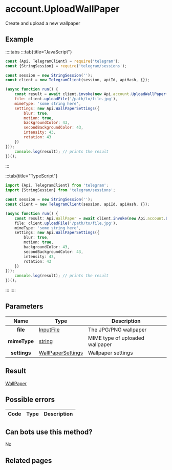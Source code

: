 # account.UploadWallPaper

Create and upload a new wallpaper



## Example

::::tabs
:::tab{title="JavaScript"}
```js
const {Api, TelegramClient} = require('telegram');
const {StringSession} = require('telegram/sessions');

const session = new StringSession('');
const client = new TelegramClient(session, apiId, apiHash, {});

(async function run() {
    const result = await client.invoke(new Api.account.UploadWallPaper({
    file: client.uploadFile('/path/to/file.jpg'),
    mimeType: 'some string here',
    settings: new Api.WallPaperSettings({
        blur: true,
        motion: true,
        backgroundColor: 43,
        secondBackgroundColor: 43,
        intensity: 43,
        rotation: 43
    })
}));
    console.log(result); // prints the result
})();
```
:::

:::tab{title="TypeScript"}
```ts
import {Api, TelegramClient} from 'telegram';
import {StringSession} from 'telegram/sessions';

const session = new StringSession('');
const client = new TelegramClient(session, apiId, apiHash, {});

(async function run() {
    const result: Api.WallPaper = await client.invoke(new Api.account.UploadWallPaper({
    file: client.uploadFile('/path/to/file.jpg'),
    mimeType: 'some string here',
    settings: new Api.WallPaperSettings({
        blur: true,
        motion: true,
        backgroundColor: 43,
        secondBackgroundColor: 43,
        intensity: 43,
        rotation: 43
    })
}));
    console.log(result); // prints the result
})();
```
:::
::::



## Parameters

| Name | Type | Description |
| :--: | ---- | ----------- |
| **file** | [InputFile](https://core.telegram.org/type/InputFile) | The JPG/PNG wallpaper 
| **mimeType** | [string](https://core.telegram.org/type/string) | MIME type of uploaded wallpaper 
| **settings** | [WallPaperSettings](https://core.telegram.org/type/WallPaperSettings) | Wallpaper settings 


## Result

[WallPaper](https://core.telegram.org/type/WallPaper)



## Possible errors

| Code | Type | Description |
| :--: | ---- | ----------- |


## Can bots use this method?

No

## Related pages



